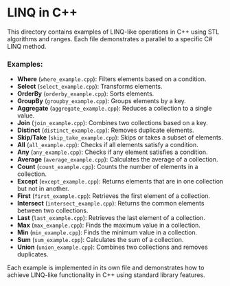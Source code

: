 # LINQ in C++

This directory contains examples of LINQ-like operations in C++ using STL algorithms and ranges. Each file demonstrates a parallel to a specific C# LINQ method.

### Examples:

- **Where** (`where_example.cpp`): Filters elements based on a condition.
- **Select** (`select_example.cpp`): Transforms elements.
- **OrderBy** (`orderby_example.cpp`): Sorts elements.
- **GroupBy** (`groupby_example.cpp`): Groups elements by a key.
- **Aggregate** (`aggregate_example.cpp`): Reduces a collection to a single value.
- **Join** (`join_example.cpp`): Combines two collections based on a key.
- **Distinct** (`distinct_example.cpp`): Removes duplicate elements.
- **Skip/Take** (`skip_take_example.cpp`): Skips or takes a subset of elements.
- **All** (`all_example.cpp`): Checks if all elements satisfy a condition.
- **Any** (`any_example.cpp`): Checks if any element satisfies a condition.
- **Average** (`average_example.cpp`): Calculates the average of a collection.
- **Count** (`count_example.cpp`): Counts the number of elements in a collection.
- **Except** (`except_example.cpp`): Returns elements that are in one collection but not in another.
- **First** (`first_example.cpp`): Retrieves the first element of a collection.
- **Intersect** (`intersect_example.cpp`): Returns the common elements between two collections.
- **Last** (`last_example.cpp`): Retrieves the last element of a collection.
- **Max** (`max_example.cpp`): Finds the maximum value in a collection.
- **Min** (`min_example.cpp`): Finds the minimum value in a collection.
- **Sum** (`sum_example.cpp`): Calculates the sum of a collection.
- **Union** (`union_example.cpp`): Combines two collections and removes duplicates.

Each example is implemented in its own file and demonstrates how to achieve LINQ-like functionality in C++ using standard library features.